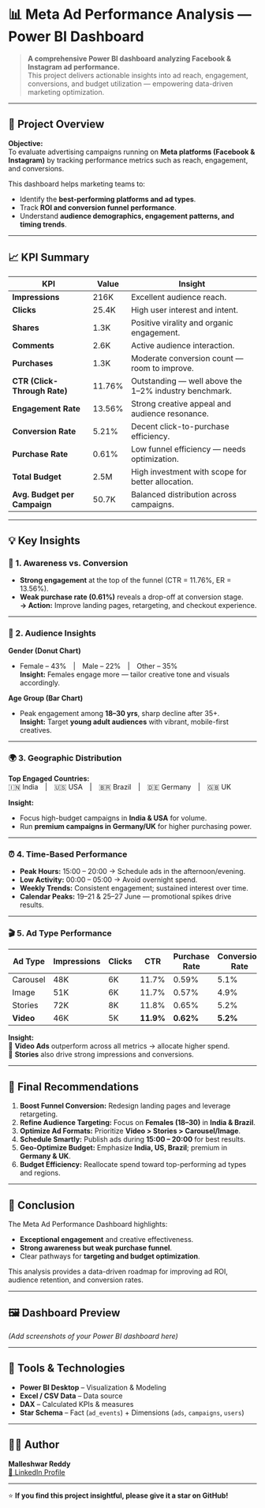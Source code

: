 # 📊 Meta Ad Performance Analysis — Power BI Dashboard

> **A comprehensive Power BI dashboard analyzing Facebook & Instagram ad performance.**  
> This project delivers actionable insights into ad reach, engagement, conversions, and budget utilization — empowering data-driven marketing optimization.

---

## 🚀 Project Overview

**Objective:**  
To evaluate advertising campaigns running on **Meta platforms (Facebook & Instagram)** by tracking performance metrics such as reach, engagement, and conversions.  

This dashboard helps marketing teams to:
- Identify the **best-performing platforms and ad types**.  
- Track **ROI and conversion funnel performance**.  
- Understand **audience demographics, engagement patterns, and timing trends**.  

---

## 📈 KPI Summary

| KPI | Value | Insight |
|------|--------|---------|
| **Impressions** | 216K | Excellent audience reach. |
| **Clicks** | 25.4K | High user interest and intent. |
| **Shares** | 1.3K | Positive virality and organic engagement. |
| **Comments** | 2.6K | Active audience interaction. |
| **Purchases** | 1.3K | Moderate conversion count — room to improve. |
| **CTR (Click-Through Rate)** | 11.76% | Outstanding — well above the 1–2% industry benchmark. |
| **Engagement Rate** | 13.56% | Strong creative appeal and audience resonance. |
| **Conversion Rate** | 5.21% | Decent click-to-purchase efficiency. |
| **Purchase Rate** | 0.61% | Low funnel efficiency — needs optimization. |
| **Total Budget** | 2.5M | High investment with scope for better allocation. |
| **Avg. Budget per Campaign** | 50.7K | Balanced distribution across campaigns. |

---

## 💡 Key Insights

### 🧭 1. Awareness vs. Conversion
- **Strong engagement** at the top of the funnel (CTR = 11.76%, ER = 13.56%).  
- **Weak purchase rate (0.61%)** reveals a drop-off at conversion stage.  
  **→ Action:** Improve landing pages, retargeting, and checkout experience.

---

### 👥 2. Audience Insights
**Gender (Donut Chart)**  
- Female – 43% | Male – 22% | Other – 35%  
**Insight:** Females engage more — tailor creative tone and visuals accordingly.

**Age Group (Bar Chart)**  
- Peak engagement among **18–30 yrs**, sharp decline after 35+.  
**Insight:** Target **young adult audiences** with vibrant, mobile-first creatives.

---

### 🌍 3. Geographic Distribution
**Top Engaged Countries:**  
🇮🇳 India | 🇺🇸 USA | 🇧🇷 Brazil | 🇩🇪 Germany | 🇬🇧 UK  

**Insight:**  
- Focus high-budget campaigns in **India & USA** for volume.  
- Run **premium campaigns in Germany/UK** for higher purchasing power.

---

### ⏰ 4. Time-Based Performance
- **Peak Hours:** 15:00 – 20:00 → Schedule ads in the afternoon/evening.  
- **Low Activity:** 00:00 – 05:00 → Avoid overnight spend.  
- **Weekly Trends:** Consistent engagement; sustained interest over time.  
- **Calendar Peaks:** 19–21 & 25–27 June — promotional spikes drive results.  

---

### 🎬 5. Ad Type Performance

| Ad Type | Impressions | Clicks | CTR | Purchase Rate | Conversion Rate | Engagement Rate |
|----------|--------------|--------|------|----------------|------------------|-----------------|
| Carousel | 48K | 6K | 11.7% | 0.59% | 5.1% | 13.4% |
| Image | 51K | 6K | 11.7% | 0.57% | 4.9% | 13.5% |
| Stories | 72K | 8K | 11.8% | 0.65% | 5.2% | 13.6% |
| **Video** | 46K | 5K | **11.9%** | **0.62%** | **5.2%** | **13.7%** |

**Insight:**  
🎥 **Video Ads** outperform across all metrics → allocate higher spend.  
📱 **Stories** also drive strong impressions and conversions.

---

## 🧩 Final Recommendations

1. **Boost Funnel Conversion:** Redesign landing pages and leverage retargeting.  
2. **Refine Audience Targeting:** Focus on **Females (18–30)** in **India & Brazil**.  
3. **Optimize Ad Formats:** Prioritize **Video > Stories > Carousel/Image**.  
4. **Schedule Smartly:** Publish ads during **15:00 – 20:00** for best results.  
5. **Geo-Optimize Budget:** Emphasize **India, US, Brazil**; premium in **Germany & UK**.  
6. **Budget Efficiency:** Reallocate spend toward top-performing ad types and regions.

---

## 🧠 Conclusion

The Meta Ad Performance Dashboard highlights:
- **Exceptional engagement** and creative effectiveness.  
- **Strong awareness but weak purchase funnel**.  
- Clear pathways for **targeting and budget optimization**.

This analysis provides a data-driven roadmap for improving ad ROI, audience retention, and conversion rates.

---

## 🖼️ Dashboard Preview

*(Add screenshots of your Power BI dashboard here)*  


---

## 🧰 Tools & Technologies
- **Power BI Desktop** – Visualization & Modeling  
- **Excel / CSV Data** – Data source  
- **DAX** – Calculated KPIs & measures  
- **Star Schema** – Fact (`ad_events`) + Dimensions (`ads`, `campaigns`, `users`)

---

## 👨‍💼 Author
**Malleshwar Reddy**  
[🔗 LinkedIn Profile](https://www.linkedin.com/in/rmalleswar-reddy)

---

⭐ **If you find this project insightful, please give it a star on GitHub!**

